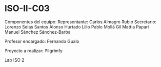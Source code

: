 # ISO-II-C03

Componentes del equipo:
  Representante:  Carlos Almagro Rubio
  Secretario:     Lorenzo Selas Santos
                  Alonso Hurtado Lillo
                  Pablo Mollá Gil
                  Mattia Papari
                  Manuel Sánchez Sánchez-Barba
                  
  Profesor encargado: Fernando Gualo

Proyecto a realizar: Pilgrimfy

Lab ISO 2
